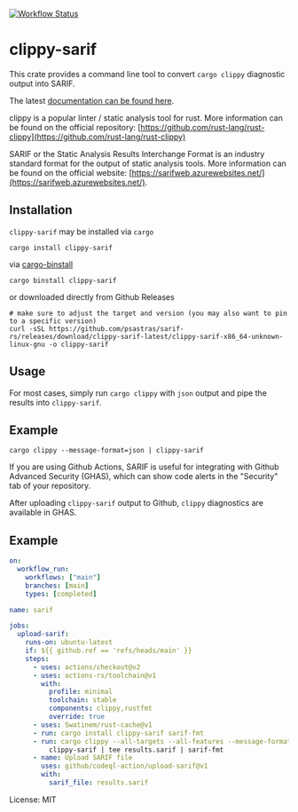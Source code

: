 [![Workflow Status](https://github.com/psastras/sarif-rs/workflows/main/badge.svg)](https://github.com/psastras/sarif-rs/actions?query=workflow%3A%22main%22)

# clippy-sarif

This crate provides a command line tool to convert `cargo clippy` diagnostic
output into SARIF.

The latest [documentation can be found here](https://docs.rs/clippy_sarif).

clippy is a popular linter / static analysis tool for rust. More information can
be found on the official repository:
[https://github.com/rust-lang/rust-clippy](https://github.com/rust-lang/rust-clippy)

SARIF or the Static Analysis Results Interchange Format is an industry standard
format for the output of static analysis tools. More information can be found on
the official website:
[https://sarifweb.azurewebsites.net/](https://sarifweb.azurewebsites.net/).

## Installation

`clippy-sarif` may be installed via `cargo`

```shell
cargo install clippy-sarif
```

via [cargo-binstall](https://github.com/cargo-bins/cargo-binstall)

```shell
cargo binstall clippy-sarif
```

or downloaded directly from Github Releases

```shell
# make sure to adjust the target and version (you may also want to pin to a specific version)
curl -sSL https://github.com/psastras/sarif-rs/releases/download/clippy-sarif-latest/clippy-sarif-x86_64-unknown-linux-gnu -o clippy-sarif
```

## Usage

For most cases, simply run `cargo clippy` with `json` output and pipe the
results into `clippy-sarif`.

## Example

```shell
cargo clippy --message-format=json | clippy-sarif
```

If you are using Github Actions, SARIF is useful for integrating with Github
Advanced Security (GHAS), which can show code alerts in the "Security" tab of
your repository.

After uploading `clippy-sarif` output to Github, `clippy` diagnostics are
available in GHAS.

## Example

```yaml
on:
  workflow_run:
    workflows: ["main"]
    branches: [main]
    types: [completed]

name: sarif

jobs:
  upload-sarif:
    runs-on: ubuntu-latest
    if: ${{ github.ref == 'refs/heads/main' }}
    steps:
      - uses: actions/checkout@v2
      - uses: actions-rs/toolchain@v1
        with:
          profile: minimal
          toolchain: stable
          components: clippy,rustfmt
          override: true
      - uses: Swatinem/rust-cache@v1
      - run: cargo install clippy-sarif sarif-fmt
      - run: cargo clippy --all-targets --all-features --message-format=json |
          clippy-sarif | tee results.sarif | sarif-fmt
      - name: Upload SARIF file
        uses: github/codeql-action/upload-sarif@v1
        with:
          sarif_file: results.sarif
```

License: MIT
